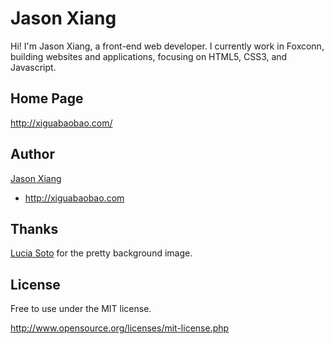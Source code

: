 Jason Xiang
==========
Hi! I'm Jason Xiang, a front-end web developer. I currently work in Foxconn, building websites and applications, focusing on HTML5, CSS3, and Javascript.

Home Page
----
http://xiguabaobao.com/

Author
------
[Jason Xiang](http://github.com/xiangming)

+ http://xiguabaobao.com

Thanks
------
[Lucia Soto](http://luciasoto.com) for the pretty background image.

License
-------
Free to use under the MIT license.

http://www.opensource.org/licenses/mit-license.php
